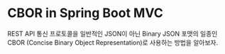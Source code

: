 # CBOR in Spring Boot MVC

REST API 통신 프로토콜을 일반적인 JSON이 아닌 Binary JSON 포맷의 일종인 CBOR (Concise Binary Object Representation)로 사용하는 방법을 알아보자.

